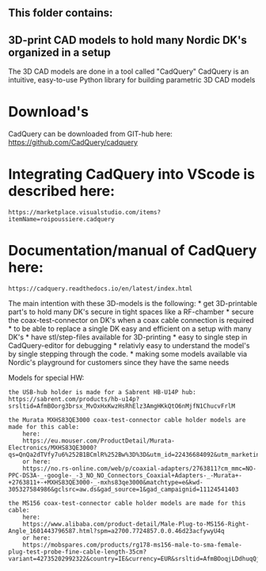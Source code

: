 ## This folder contains:
## 3D-print CAD models to hold many Nordic DK's organized in a setup

The 3D CAD models are done in a tool called "CadQuery" 
CadQuery is an intuitive, easy-to-use Python library for building parametric 3D CAD models

# Download's 
CadQuery can be downloaded from GIT-hub here: 
	https://github.com/CadQuery/cadquery

# Integrating CadQuery into VScode is described here:
	https://marketplace.visualstudio.com/items?itemName=roipoussiere.cadquery	

# Documentation/manual of CadQuery here:
	https://cadquery.readthedocs.io/en/latest/index.html

The main intention with these 3D-models is the following:
	* get 3D-printable part's to hold many DK's secure in tight spaces like a RF-chamber
	* secure the coax-test-connector on DK's when a coax cable connection is required 
	* to be able to replace a single DK easy and efficient on a setup with many DK's
	* have stl/step-files available for 3D-printing
	* easy to single step in CadQuery-editor for debugging
	* relativly easy to understand the model's by single stepping through the code.
	* making some models available via Nordic's playground for customers since they have the same needs

Models for special HW:

	the USB-hub holder is made for a Sabrent HB-U14P hub:
	https://sabrent.com/products/hb-u14p?srsltid=AfmBOorg3brsx_MvOxHxKwzHsRhElz3AmgHKkQtO6nMjfN1ChucvFrlM

	the Murata MXHS83QE3000 coax-test-connector cable holder models are made for this cable:
		here:
		https://eu.mouser.com/ProductDetail/Murata-Electronics/MXHS83QE3000?qs=QnQa2dTVfy7u6%252B1BCmlR%252Bw%3D%3D&utm_id=22436684092&utm_marketing_tactic=emeacorp&gad_source=1&gad_campaignid=22433190617
		or here:
		https://no.rs-online.com/web/p/coaxial-adapters/2763811?cm_mmc=NO-PPC-DS3A-_-google-_-3_NO_NO_Connectors_Coaxial+Adapters-_-Murata+-+2763811+-+MXHS83QE3000-_-mxhs83qe3000&matchtype=e&kwd-305327584986&gclsrc=aw.ds&gad_source=1&gad_campaignid=11124541403

	the MS156 coax-test-connector cable holder models are made for this cable:
		here:
		https://www.alibaba.com/product-detail/Male-Plug-to-MS156-Right-Angle_1601443796587.html?spm=a2700.7724857.0.0.46d23acfywyU4q
		or here:
		https://mobspares.com/products/rg178-ms156-male-to-sma-female-plug-test-probe-fine-cable-length-35cm?variant=42735202992322&country=IE&currency=EUR&srsltid=AfmBOoqjLDdhuqQj0qEWYXnPJh56rP90GNunvQR0bePauw5FvEX3tS8QnO4


